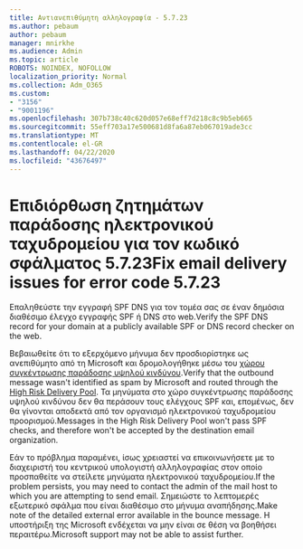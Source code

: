 ```yaml
---
title: Αντιανεπιθύμητη αλληλογραφία - 5.7.23
ms.author: pebaum
author: pebaum
manager: mnirkhe
ms.audience: Admin
ms.topic: article
ROBOTS: NOINDEX, NOFOLLOW
localization_priority: Normal
ms.collection: Adm_O365
ms.custom:
- "3156"
- "9001196"
ms.openlocfilehash: 307b738c40c620d057e68eff7d218c8c9b5eb665
ms.sourcegitcommit: 55eff703a17e500681d8fa6a87eb067019ade3cc
ms.translationtype: MT
ms.contentlocale: el-GR
ms.lasthandoff: 04/22/2020
ms.locfileid: "43676497"
---
```

# <a name="fix-email-delivery-issues-for-error-code-5723"></a><span data-ttu-id="9d5ca-102">Επιδιόρθωση ζητημάτων παράδοσης ηλεκτρονικού ταχυδρομείου για τον κωδικό σφάλματος 5.7.23</span><span class="sxs-lookup"><span data-stu-id="9d5ca-102">Fix email delivery issues for error code 5.7.23</span></span>

<span data-ttu-id="9d5ca-103">Επαληθεύστε την εγγραφή SPF DNS για τον τομέα σας σε έναν δημόσια διαθέσιμο έλεγχο εγγραφής SPF ή DNS στο web.</span><span class="sxs-lookup"><span data-stu-id="9d5ca-103">Verify the SPF DNS record for your domain at a publicly available SPF or DNS record checker on the web.</span></span>

<span data-ttu-id="9d5ca-104">Βεβαιωθείτε ότι το εξερχόμενο μήνυμα δεν προσδιορίστηκε ως ανεπιθύμητο από τη Microsoft και δρομολογήθηκε μέσω του [χώρου συγκέντρωσης παράδοσης υψηλού κινδύνου](https://docs.microsoft.com/office365/SecurityCompliance/high-risk-delivery-pool-for-outbound-messages).</span><span class="sxs-lookup"><span data-stu-id="9d5ca-104">Verify that the outbound message wasn't identified as spam by Microsoft and routed through the [High Risk Delivery Pool](https://docs.microsoft.com/office365/SecurityCompliance/high-risk-delivery-pool-for-outbound-messages).</span></span> <span data-ttu-id="9d5ca-105">Τα μηνύματα στο χώρο συγκέντρωσης παράδοσης υψηλού κινδύνου δεν θα περάσουν τους ελέγχους SPF και, επομένως, δεν θα γίνονται αποδεκτά από τον οργανισμό ηλεκτρονικού ταχυδρομείου προορισμού.</span><span class="sxs-lookup"><span data-stu-id="9d5ca-105">Messages in the High Risk Delivery Pool won't pass SPF checks, and therefore won't be accepted by the destination email organization.</span></span>

<span data-ttu-id="9d5ca-106">Εάν το πρόβλημα παραμένει, ίσως χρειαστεί να επικοινωνήσετε με το διαχειριστή του κεντρικού υπολογιστή αλληλογραφίας στον οποίο προσπαθείτε να στείλετε μηνύματα ηλεκτρονικού ταχυδρομείου.</span><span class="sxs-lookup"><span data-stu-id="9d5ca-106">If the problem persists, you may need to contact the admin of the mail host to which you are attempting to send email.</span></span> <span data-ttu-id="9d5ca-107">Σημειώστε το λεπτομερές εξωτερικό σφάλμα που είναι διαθέσιμο στο μήνυμα αναπήδησης.</span><span class="sxs-lookup"><span data-stu-id="9d5ca-107">Make note of the detailed external error available in the bounce message.</span></span> <span data-ttu-id="9d5ca-108">Η υποστήριξη της Microsoft ενδέχεται να μην είναι σε θέση να βοηθήσει περαιτέρω.</span><span class="sxs-lookup"><span data-stu-id="9d5ca-108">Microsoft support may not be able to assist further.</span></span>
